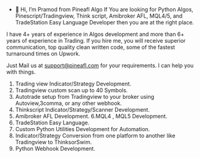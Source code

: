 - 👋 Hi, I’m Pramod from Pineafl Algo
If You are looking for Python Algos, Pinescript/Tradingview, Think script, Amibroker AFL, MQL4/5, and TradeStation Easy Language Developer then you are at the right place.

I have 4+ years of experience in Algos development and more than 6+ years of experience in Trading. If you hire me, you will receive superior communication, top quality clean written code, some of the fastest turnaround times on Upwork.

Just Mail us  at support@pineafl.com for your requirements.
I can help you with things.
1. Trading view Indicator/Strategy Development.
2. Tradingview custom scan up to 40 Symbols.
3. Autotrade setup from Tradingview to your broker using Autoview,3comma, or any other webhook.
4. Thinkscript Indicator/Strategy/Scanner Development.
5. Amibroker AFL Development.
6.MQL4 , MQL5 Development.
7. TradeStation Easy Language.
8. Custom Python Utilities Development for Automation.
9. Indicator/Strategy Conversion from one platform to another like Tradingview to  ThinksorSwim.
10. Python Webhook Development.

